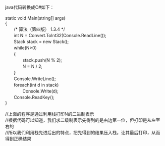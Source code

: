 java代码转换成C#如下：<br>
<br>
static void Main(string[] args)<br>
{<br>
　　/* 算法（第四版） 1.3.4 */<br>
　　int N = Convert.ToInt32(Console.ReadLine());<br>
　　Stack<int> stack = new Stack<int>();<br>
　　while(N>0)<br>
　　{<br>
　　　　stack.push(N % 2);<br>
　　　　N = N / 2;<br>
　　}<br>
　　Console.WriteLine();<br>
　　foreach(int d in stack)<br>
　　　　Console.Write(d);<br>
　　Console.ReadKey();<br>
}<br>
<br>
//上面的程序是通过利用栈打印N的二进制表示<br>
//根据代码可以知道，我们求二级制表示先得到的是右边第一位，但打印是从左至右的<br>
//所以我们利用栈先进后出的特点，把先得到的结果压入栈，让其最后打印，从而得到正确结果